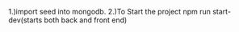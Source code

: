 1.)import seed into mongodb.
2.)To Start the project npm run start-dev(starts both back and front end)

